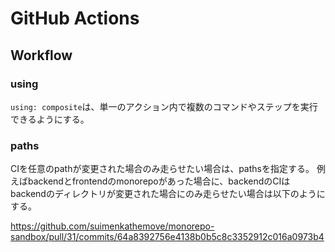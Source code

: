 # GitHub Actions

## Workflow

### using

`using: composite`は、単一のアクション内で複数のコマンドやステップを実行できるようにする。

### paths

CIを任意のpathが変更された場合のみ走らせたい場合は、pathsを指定する。
例えばbackendとfrontendのmonorepoがあった場合に、backendのCIはbackendのディレクトリが変更された場合にのみ走らせたい場合は以下のようにする。

<https://github.com/suimenkathemove/monorepo-sandbox/pull/31/commits/64a8392756e4138b0b5c8c3352912c016a0973b4>
